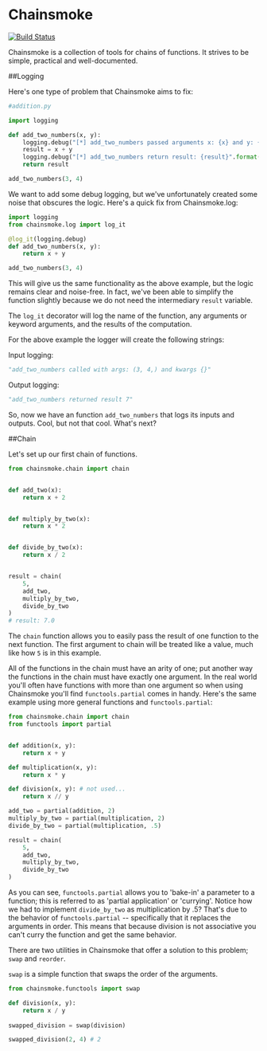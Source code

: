 # Chainsmoke
[![Build Status](https://travis-ci.org/bielenah/chainsmoke.svg?branch=master)](https://travis-ci.org/alexbielen/chainsmoke)


Chainsmoke is a collection of tools for chains of functions. It strives to be simple, practical and well-documented.


##Logging


Here's one type of problem that Chainsmoke aims to fix:

```python
#addition.py

import logging

def add_two_numbers(x, y):
    logging.debug("[*] add_two_numbers passed arguments x: {x} and y: {y}".format(x=x, y=y))
    result = x + y
    logging.debug("[*] add_two_numbers return result: {result}".format(result=result))
    return result

add_two_numbers(3, 4)
```
We want to add some debug logging, but we've unfortunately created some noise that obscures the logic.
Here's a quick fix from Chainsmoke.log:

```python
import logging
from chainsmoke.log import log_it

@log_it(logging.debug)
def add_two_numbers(x, y):
    return x + y

add_two_numbers(3, 4)
```
This will give us the same functionality as the above example, but the logic remains clear and noise-free.
In fact, we've been able to simplify the function slightly because we do not need the intermediary `result` variable.

The `log_it` decorator will log the name of the function, any arguments or keyword arguments, and the results
of the computation.

For the above example the logger will create the following strings:

Input logging:
```python
"add_two_numbers called with args: (3, 4,) and kwargs {}"
```

Output logging:
```python
"add_two_numbers returned result 7"
```
So, now we have an function `add_two_numbers` that logs its inputs and outputs. Cool, but not that cool. What's next?

##Chain

Let's set up our first chain of functions.

```python
from chainsmoke.chain import chain


def add_two(x):
    return x + 2


def multiply_by_two(x):
    return x * 2


def divide_by_two(x):
    return x / 2


result = chain(
    5,
    add_two,
    multiply_by_two,
    divide_by_two
)
# result: 7.0
```

The `chain` function allows you to easily pass the result of one function to the next function. The first argument to chain
will be treated like a value, much like how `5` is in this example.

All of the functions in the chain must have an arity of one; put another way the functions in the chain must have exactly
one argument. In the real world you'll often have functions with more than one argument so when using Chainsmoke you'll find
`functools.partial` comes in handy. Here's the same example using more general functions and `functools.partial`:

```python
from chainsmoke.chain import chain
from functools import partial


def addition(x, y):
    return x + y

def multiplication(x, y):
    return x * y

def division(x, y): # not used...
    return x // y

add_two = partial(addition, 2)
multiply_by_two = partial(multiplication, 2)
divide_by_two = partial(multiplication, .5)

result = chain(
    5,
    add_two,
    multiply_by_two,
    divide_by_two
)
```
As you can see, `functools.partial` allows you to 'bake-in' a parameter to a function; this is referred to as
'partial application' or 'currying'. Notice how we had to implement `divide_by_two` as multiplication by .5?
That's due to the behavior of `functools.partial` -- specifically that it replaces the arguments in order.
This means that because division is not associative you can't curry the function and get the same behavior.

There are two utilities in Chainsmoke that offer a solution to this problem; `swap` and `reorder`.

`swap` is a simple function that swaps the order of the arguments. 

```python
from chainsmoke.functools import swap

def division(x, y):
    return x / y
    
swapped_division = swap(division)

swapped_division(2, 4) # 2
```










